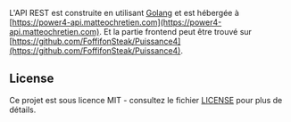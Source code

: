 L'API REST est construite en utilisant [Golang](https://golang.org/) et est hébergée à [https://power4-api.matteochretien.com](https://power4-api.matteochretien.com).
Et la partie frontend peut être trouvé sur [https://github.com/FoffifonSteak/Puissance4](https://github.com/FoffifonSteak/Puissance4).

## License

Ce projet est sous licence MIT - consultez le fichier [LICENSE](LICENSE) pour plus de détails.
